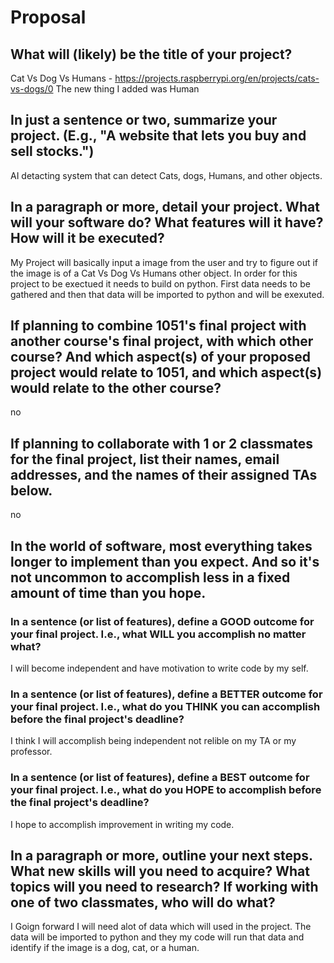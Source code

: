 # Proposal

## What will (likely) be the title of your project?

Cat Vs Dog Vs Humans  - https://projects.raspberrypi.org/en/projects/cats-vs-dogs/0 
The new thing I added was Human

## In just a sentence or two, summarize your project. (E.g., "A website that lets you buy and sell stocks.")

AI detacting system that can detect Cats, dogs, Humans, and other objects.

## In a paragraph or more, detail your project. What will your software do? What features will it have? How will it be executed?

My Project will basically input a image from the user and try to figure out if the image is of a Cat Vs Dog Vs Humans other object. In order for this project to be exectued it needs to build on python. First data needs to be gathered and then that data will be imported to python and will be exexuted.

## If planning to combine 1051's final project with another course's final project, with which other course? And which aspect(s) of your proposed project would relate to 1051, and which aspect(s) would relate to the other course?

no

## If planning to collaborate with 1 or 2 classmates for the final project, list their names, email addresses, and the names of their assigned TAs below.

no

## In the world of software, most everything takes longer to implement than you expect. And so it's not uncommon to accomplish less in a fixed amount of time than you hope.

### In a sentence (or list of features), define a GOOD outcome for your final project. I.e., what WILL you accomplish no matter what?

I will become independent and have motivation to write code by my self.

### In a sentence (or list of features), define a BETTER outcome for your final project. I.e., what do you THINK you can accomplish before the final project's deadline?

I think I will accomplish being independent not relible on my TA or my professor.

### In a sentence (or list of features), define a BEST outcome for your final project. I.e., what do you HOPE to accomplish before the final project's deadline?

I hope to accomplish improvement in writing my code. 

## In a paragraph or more, outline your next steps. What new skills will you need to acquire? What topics will you need to research? If working with one of two classmates, who will do what?

I Goign forward I will need alot of data which will used in the project. The data will be imported to python and they my code will run that data and identify if the image is a dog, cat, or a human. 
